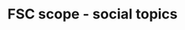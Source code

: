 ---
title: 'FSC scope - social topics'
field: 'fsc.topic.social'
slug: 'fsc-resource-scope-social-topics'
description: 'select from control list'
required: False
policy: 'Free value. Repeat values.'
---